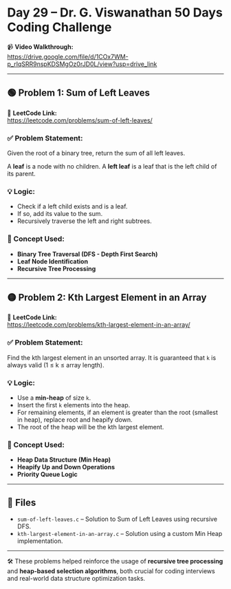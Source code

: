 # Day 29 – Dr. G. Viswanathan 50 Days Coding Challenge

📹 **Video Walkthrough:**  
https://drive.google.com/file/d/1COx7WM-p_rIqSRR9nspKDSMgOz0rJD0L/view?usp=drive_link

---

## 🟢 Problem 1: Sum of Left Leaves

📌 **LeetCode Link:**  
https://leetcode.com/problems/sum-of-left-leaves/

### ✅ Problem Statement:
Given the root of a binary tree, return the sum of all left leaves.

A **leaf** is a node with no children. A **left leaf** is a leaf that is the left child of its parent.

### 💡 Logic:
- Check if a left child exists and is a leaf.
- If so, add its value to the sum.
- Recursively traverse the left and right subtrees.

### 🧠 Concept Used:
- **Binary Tree Traversal (DFS - Depth First Search)**
- **Leaf Node Identification**
- **Recursive Tree Processing**

---

## 🟡 Problem 2: Kth Largest Element in an Array

📌 **LeetCode Link:**  
https://leetcode.com/problems/kth-largest-element-in-an-array/

### ✅ Problem Statement:
Find the kth largest element in an unsorted array. It is guaranteed that `k` is always valid (1 ≤ k ≤ array length).

### 💡 Logic:
- Use a **min-heap** of size `k`.
- Insert the first `k` elements into the heap.
- For remaining elements, if an element is greater than the root (smallest in heap), replace root and heapify down.
- The root of the heap will be the kth largest element.

### 🧠 Concept Used:
- **Heap Data Structure (Min Heap)**
- **Heapify Up and Down Operations**
- **Priority Queue Logic**

---

## 📁 Files

- `sum-of-left-leaves.c` – Solution to Sum of Left Leaves using recursive DFS.
- `kth-largest-element-in-an-array.c` – Solution using a custom Min Heap implementation.

---

🛠️ These problems helped reinforce the usage of **recursive tree processing** and **heap-based selection algorithms**, both crucial for coding interviews and real-world data structure optimization tasks.


